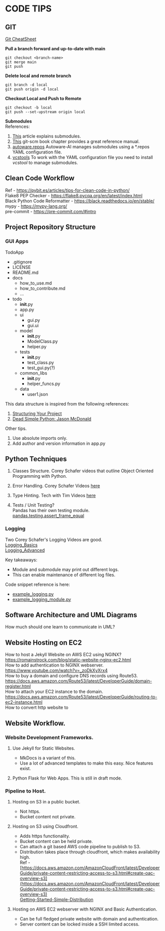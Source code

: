 # CODE TIPS

## GIT

[Git CheatSheet](https://education.github.com/git-cheat-sheet-education.pdf)

**Pull a branch forward and up-to-date with main**
``` 
git checkout <branch-name>
git merge main
git push
```

**Delete local and remote branch**
```
git branch -d local
git push origin -d local
```

**Checkout Local and Push to Remote**
```
git checkout -b local
git push --set-upstream origin local
```  

**Submodules**  
References:  
1. [This](https://dev.to/jjokah/submodules-a-git-repo-inside-a-git-repo-36l9) article explains submodules.  
2. [This]() git-scm book chapter provides a great reference manual.  
3. [autoware.repos](https://github.com/autowarefoundation/autoware/blob/main/autoware.repos) Autoware-AI manages submodules using a *.repos YAML configuration file.  
4. [vcstools](https://github.com/dirk-thomas/vcstool) To work with the YAML configuration file you need to install *vcstool* to manage submodules.  

## Clean Code Workflow  
Ref - https://pybit.es/articles/tips-for-clean-code-in-python/  
Flake8 PEP Checker - https://flake8.pycqa.org/en/latest/index.html  
Black Python Code Reformatter - https://black.readthedocs.io/en/stable/  
mypy - https://mypy-lang.org/  
pre-commit - https://pre-commit.com/#intro  
 
## Project Repository Structure 
### GUI Apps
TodoApp
- .gitignore
- LICENSE
- README.md
- docs
    - how_to_use.md
    - how_to_contribute.md
    - ...
- todo
    - __init__.py
    - app.py
    - ui
        - gui.py
        - gui.ui
    - model
        - __init__.py
        - ModelClass.py
        - helper.py
    - tests
        - __init__.py
        - test_class.py
        - test_gui.py(?)
    - common_libs
        - __init__.py
        - helper_funcs.py
    - data
        - user1.json

This data structure is inspired from the following references:  
1. [Structuring Your Project](https://docs.python-guide.org/writing/structure/)
2. [Dead Simple Python: Jason McDonald](https://dev.to/codemouse92/dead-simple-python-project-structure-and-imports-38c6)
    
Other tips.
1. Use absolute imports only.  
2. Add author and version information in app.py 

## Python Techniques
1. Classes Structure. Corey Schafer videos that outline Object Oriented Programming with Python. 
2. Error Handling.  Corey Schafer Videos [here](https://www.youtube.com/watch?v=NIWwJbo-9_8)
3. Type Hinting. Tech with Tim Videos [here](https://www.youtube.com/watch?v=QORvB-_mbZ0)

4. Tests / Unit Testing?  
Pandas has their own testing module. [pandas.testing.assert_frame_equal](https://pandas.pydata.org/pandas-docs/stable/reference/api/pandas.testing.assert_frame_equal.html) 

### Logging
Two Corey Schafer's Logging Videos are good.  
[Logging_Basics](https://www.youtube.com/watch?v=-ARI4Cz-awo&t=0s)  
[Logging_Advanced](https://www.youtube.com/watch?v=jxmzY9soFXg)  

Key takeaways:  
- Module and submodule may print out different logs.
- This can enable maintenance of different log files.  

Code snippet reference is here:  
- [example_logging.py](snippets/example_logging.py)
- [example_logging_module.py](snippets/example_logging_module.py)

## Software Architecture and UML Diagrams
How much should one learn to communicate in UML? 

## Website Hosting on EC2 
How to host a Jekyll Website on AWS EC2 using NGINX?  
https://romainstrock.com/blog/static-website-nginx-ec2.html  
How to add authentication to NGINX webserver.  
https://www.youtube.com/watch?v=_zoDkXyXrx4  
How to buy a domain and configure DNS records using Route53.  
https://docs.aws.amazon.com/Route53/latest/DeveloperGuide/domain-register.html  
How to attach your EC2 instance to the domain.  
https://docs.aws.amazon.com/Route53/latest/DeveloperGuide/routing-to-ec2-instance.html  
How to convert http website to 

## Website Workflow.  

### Website Development Frameworks.  
1. Use Jekyll for Static Websites.  
    - MkDocs is a variant of this.  
    - Use a lot of advanced templates to make this easy. Nice features exist.  

2. Python Flask for Web Apps. This is still in draft mode.  

### Pipeline to Host.  
1. Hosting on S3 in a public bucket.  
    - Not https. 
    - Bucket content not private.  
2. Hosting on S3 using Cloudfront.  
    - Adds https functionality.  
    - Bucket content can be held private.  
    - Can attach a git based AWS code pipeline to publish to S3. 
    - Distribution takes place through cloudfront, which makes availability high.  
Ref - [https://docs.aws.amazon.com/AmazonCloudFront/latest/DeveloperGuide/private-content-restricting-access-to-s3.html#create-oac-overview-s3](https://docs.aws.amazon.com/AmazonCloudFront/latest/DeveloperGuide/private-content-restricting-access-to-s3.html#create-oac-overview-s3)  
[Getting-Started-Simple-Distribution](https://docs.aws.amazon.com/AmazonCloudFront/latest/DeveloperGuide/GettingStarted.SimpleDistribution.html)  
  


3. Hosting on AWS EC2 webserver with NGINX and Basic Authentication.  
    - Can be full fledged private website with domain and authentication.  
    - Server content can be locked inside a SSH limited access.  